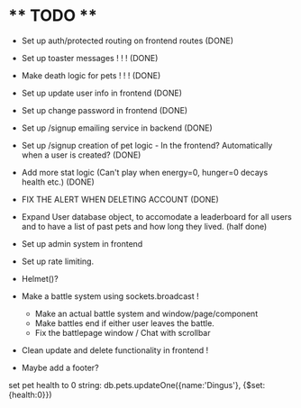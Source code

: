 # ** TODO **
- Set up auth/protected routing on frontend routes (DONE)

- Set up toaster messages ! ! ! (DONE)

- Make death logic for pets ! ! ! (DONE)

- Set up update user info in frontend (DONE)
- Set up change password in frontend (DONE)

- Set up /signup emailing service in backend (DONE)
- Set up /signup creation of pet logic - In the frontend? Automatically when a user is created? (DONE)

- Add more stat logic (Can't play when energy=0, hunger=0 decays health etc.) (DONE)

- FIX THE ALERT WHEN DELETING ACCOUNT (DONE)

- Expand User database object, to accomodate a leaderboard for all users and to have a list of past pets and how long they lived. (half done)

- Set up admin system in frontend

- Set up rate limiting.

- Helmet()?

- Make a battle system using sockets.broadcast !
    - Make an actual battle system and window/page/component
    - Make battles end if either user leaves the battle.
    - Fix the battlepage window / Chat with scrollbar

- Clean update and delete functionality in frontend !

- Maybe add a footer?

set pet health to 0 string: db.pets.updateOne({name:'Dingus'}, {$set:{health:0}})